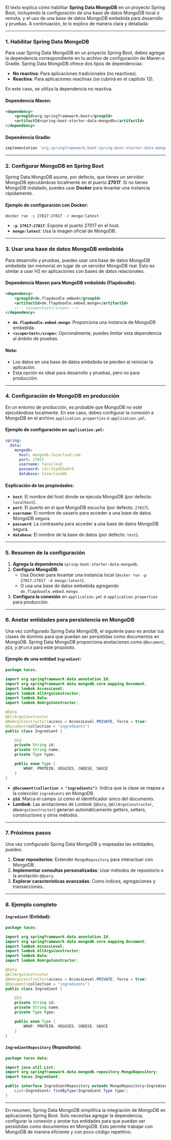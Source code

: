 El texto explica cómo habilitar **Spring Data MongoDB** en un proyecto Spring Boot, incluyendo la configuración de una base de datos MongoDB local o remota, y el uso de una base de datos MongoDB embebida para desarrollo y pruebas. A continuación, te lo explico de manera clara y detallada:

---

### 1. **Habilitar Spring Data MongoDB**

Para usar Spring Data MongoDB en un proyecto Spring Boot, debes agregar la dependencia correspondiente en tu archivo de configuración de Maven o Gradle. Spring Data MongoDB ofrece dos tipos de dependencias:

- **No reactiva**: Para aplicaciones tradicionales (no reactivas).
- **Reactiva**: Para aplicaciones reactivas (se cubrirá en el capítulo 13).

En este caso, se utiliza la dependencia no reactiva.

#### Dependencia Maven:
```xml
<dependency>
    <groupId>org.springframework.boot</groupId>
    <artifactId>spring-boot-starter-data-mongodb</artifactId>
</dependency>
```

#### Dependencia Gradle:
```groovy
implementation 'org.springframework.boot:spring-boot-starter-data-mongodb'
```

---

### 2. **Configurar MongoDB en Spring Boot**

Spring Data MongoDB asume, por defecto, que tienes un servidor MongoDB ejecutándose localmente en el puerto **27017**. Si no tienes MongoDB instalado, puedes usar **Docker** para levantar una instancia rápidamente.

#### Ejemplo de configuración con Docker:
```bash
docker run -p 27017:27017 -d mongo:latest
```

- **`-p 27017:27017`**: Expone el puerto 27017 en el host.
- **`mongo:latest`**: Usa la imagen oficial de MongoDB.

---

### 3. **Usar una base de datos MongoDB embebida**

Para desarrollo y pruebas, puedes usar una base de datos MongoDB embebida (en memoria) en lugar de un servidor MongoDB real. Esto es similar a usar H2 en aplicaciones con bases de datos relacionales.

#### Dependencia Maven para MongoDB embebido (Flapdoodle):
```xml
<dependency>
    <groupId>de.flapdoodle.embed</groupId>
    <artifactId>de.flapdoodle.embed.mongo</artifactId>
    <!-- <scope>test</scope> -->
</dependency>
```

- **`de.flapdoodle.embed.mongo`**: Proporciona una instancia de MongoDB embebida.
- **`<scope>test</scope>`**: Opcionalmente, puedes limitar esta dependencia al ámbito de pruebas.

#### Nota:
- Los datos en una base de datos embebida se pierden al reiniciar la aplicación.
- Esta opción es ideal para desarrollo y pruebas, pero no para producción.

---

### 4. **Configuración de MongoDB en producción**

En un entorno de producción, es probable que MongoDB no esté ejecutándose localmente. En ese caso, debes configurar la conexión a MongoDB en el archivo `application.properties` o `application.yml`.

#### Ejemplo de configuración en `application.yml`:
```yaml
spring:
  data:
    mongodb:
      host: mongodb.tacocloud.com
      port: 27017
      username: tacocloud
      password: s3cr3tp455w0rd
      database: tacoclouddb
```

#### Explicación de las propiedades:
- **`host`**: El nombre del host donde se ejecuta MongoDB (por defecto: `localhost`).
- **`port`**: El puerto en el que MongoDB escucha (por defecto: `27017`).
- **`username`**: El nombre de usuario para acceder a una base de datos MongoDB segura.
- **`password`**: La contraseña para acceder a una base de datos MongoDB segura.
- **`database`**: El nombre de la base de datos (por defecto: `test`).

---

### 5. **Resumen de la configuración**

1. **Agrega la dependencia** `spring-boot-starter-data-mongodb`.
2. **Configura MongoDB**:
    - Usa Docker para levantar una instancia local (`docker run -p 27017:27017 -d mongo:latest`).
    - O usa una base de datos embebida agregando `de.flapdoodle.embed.mongo`.
3. **Configura la conexión** en `application.yml` o `application.properties` para producción.

---

### 6. **Anotar entidades para persistencia en MongoDB**

Una vez configurado Spring Data MongoDB, el siguiente paso es anotar tus clases de dominio para que puedan ser persistidas como documentos en MongoDB. Spring Data MongoDB proporciona anotaciones como `@Document`, `@Id`, y `@Field` para este propósito.

#### Ejemplo de una entidad `Ingredient`:
```java
package tacos;

import org.springframework.data.annotation.Id;
import org.springframework.data.mongodb.core.mapping.Document;
import lombok.AccessLevel;
import lombok.AllArgsConstructor;
import lombok.Data;
import lombok.NoArgsConstructor;

@Data
@AllArgsConstructor
@NoArgsConstructor(access = AccessLevel.PRIVATE, force = true)
@Document(collection = "ingredients")
public class Ingredient {

    @Id
    private String id;
    private String name;
    private Type type;

    public enum Type {
        WRAP, PROTEIN, VEGGIES, CHEESE, SAUCE
    }
}
```

- **`@Document(collection = "ingredients")`**: Indica que la clase se mapea a la colección `ingredients` en MongoDB.
- **`@Id`**: Marca el campo `id` como el identificador único del documento.
- **Lombok**: Las anotaciones de Lombok (`@Data`, `@AllArgsConstructor`, `@NoArgsConstructor`) generan automáticamente getters, setters, constructores y otros métodos.

---

### 7. **Próximos pasos**

Una vez configurado Spring Data MongoDB y mapeadas las entidades, puedes:
1. **Crear repositorios**: Extender `MongoRepository` para interactuar con MongoDB.
2. **Implementar consultas personalizadas**: Usar métodos de repositorio o la anotación `@Query`.
3. **Explorar características avanzadas**: Como índices, agregaciones y transacciones.

---

### 8. **Ejemplo completo**

#### `Ingredient` (Entidad):
```java
package tacos;

import org.springframework.data.annotation.Id;
import org.springframework.data.mongodb.core.mapping.Document;
import lombok.AccessLevel;
import lombok.AllArgsConstructor;
import lombok.Data;
import lombok.NoArgsConstructor;

@Data
@AllArgsConstructor
@NoArgsConstructor(access = AccessLevel.PRIVATE, force = true)
@Document(collection = "ingredients")
public class Ingredient {

    @Id
    private String id;
    private String name;
    private Type type;

    public enum Type {
        WRAP, PROTEIN, VEGGIES, CHEESE, SAUCE
    }
}
```

#### `IngredientRepository` (Repositorio):
```java
package tacos.data;

import java.util.List;
import org.springframework.data.mongodb.repository.MongoRepository;
import tacos.Ingredient;

public interface IngredientRepository extends MongoRepository<Ingredient, String> {
    List<Ingredient> findByType(Ingredient.Type type);
}
```

---

En resumen, Spring Data MongoDB simplifica la integración de MongoDB en aplicaciones Spring Boot. Solo necesitas agregar la dependencia, configurar la conexión y anotar tus entidades para que puedan ser persistidas como documentos en MongoDB. Esto permite trabajar con MongoDB de manera eficiente y con poco código repetitivo.